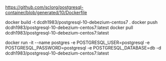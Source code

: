 https://github.com/sclorg/postgresql-container/blob/generated/10/Dockerfile

docker build -t dcdh1983/postgresql-10-debezium-centos7 .
docker push dcdh1983/postgresql-10-debezium-centos7:latest
docker pull dcdh1983/postgresql-10-debezium-centos7:latest

docker run -it --name postgres -e POSTGRESQL_USER=postgresql -e POSTGRESQL_PASSWORD=postgresql -e POSTGRESQL_DATABASE=db -d dcdh1983/postgresql-10-debezium-centos7:latest

